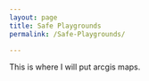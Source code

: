 ```yaml
---
layout: page
title: Safe Playgrounds
permalink: /Safe-Playgrounds/

---
```


This is where I will put arcgis maps.


